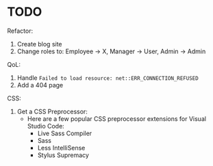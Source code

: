 # TODO
Refactor:
1. Create blog site
2. Change roles to: Employee -> X, Manager -> User, Admin -> Admin
    
QoL:
1. Handle `Failed to load resource: net::ERR_CONNECTION_REFUSED`
2. Add a 404 page

CSS:
1. Get a CSS Preprocessor:
   - Here are a few popular CSS preprocessor extensions for Visual Studio Code:
     - Live Sass Compiler
     - Sass
     - Less IntelliSense
     - Stylus Supremacy